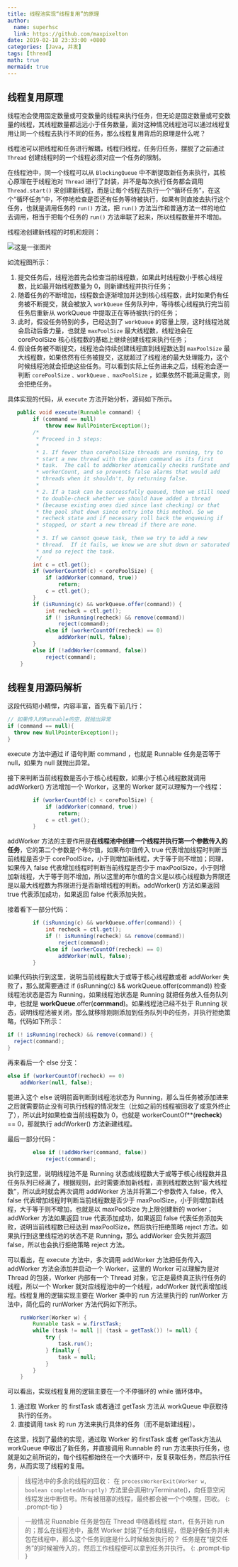 ```yaml
---
title: 线程池实现“线程复用”的原理
author:
  name: superhsc
  link: https://github.com/maxpixelton
date: 2019-02-18 23:33:00 +0800
categories: [Java, 并发]
tags: [thread]
math: true
mermaid: true
---
```

## 线程复用原理

线程池会使用固定数量或可变数量的线程来执行任务，但无论是固定数量或可变数量的线程，其线程数量都远远小于任务数量，面对这种情况线程池可以通过线程复用让同一个线程去执行不同的任务，那么线程复用背后的原理是什么呢？

线程池可以把线程和任务进行解耦，线程归线程，任务归任务，摆脱了之前通过 `Thread` 创建线程时的一个线程必须对应一个任务的限制。

在线程池中，同一个线程可以从 `BlockingQueue` 中不断提取新任务来执行，其核心原理在于线程池对 `Thread` 进行了封装，并不是每次执行任务都会调用 `Thread.start()` 来创建新线程，而是让每个线程去执行一个“循环任务”，在这个“循环任务”中，不停地检查是否还有任务等待被执行，如果有则直接去执行这个任务，也就是调用任务的 `run()` 方法，把 `run()` 方法当作和普通方法一样的地位去调用，相当于把每个任务的 `run()` 方法串联了起来，所以线程数量并不增加。

线程池创建新线程的时机和规则：

![这是一张图片](https://maxpixelton.github.io/images/assert/java/thread/java-thread-pool-params-2.png)

如流程图所示：
1. 提交任务后，线程池首先会检查当前线程数，如果此时线程数小于核心线程数，比如最开始线程数量为 0，则新建线程并执行任务；
2. 随着任务的不断增加，线程数会逐渐增加并达到核心线程数，此时如果仍有任务被不断提交，就会被放入 `workQueue` 任务队列中，等待核心线程执行完当前任务后重新从 workQueue 中提取正在等待被执行的任务；
3. 此时，假设任务特别的多，已经达到了 `workQueue` 的容量上限，这时线程池就会启动后备力量，也就是 `maxPoolSize` 最大线程数，线程池会在 corePoolSize 核心线程数的基础上继续创建线程来执行任务；
4. 假设任务被不断提交，线程池会持续创建线程直到线程数达到 `maxPoolSize` 最大线程数，如果依然有任务被提交，这就超过了线程池的最大处理能力，这个时候线程池就会拒绝这些任务。可以看到实际上任务进来之后，线程池会逐一判断 `corePoolSize` `、workQueue` `、maxPoolSize` ，如果依然不能满足需求，则会拒绝任务。

具体实现的代码，从 `execute` 方法开始分析，源码如下所示。

```java
   public void execute(Runnable command) {
        if (command == null)
            throw new NullPointerException();
        /*
         * Proceed in 3 steps:
         *
         * 1. If fewer than corePoolSize threads are running, try to
         * start a new thread with the given command as its first
         * task.  The call to addWorker atomically checks runState and
         * workerCount, and so prevents false alarms that would add
         * threads when it shouldn't, by returning false.
         *
         * 2. If a task can be successfully queued, then we still need
         * to double-check whether we should have added a thread
         * (because existing ones died since last checking) or that
         * the pool shut down since entry into this method. So we
         * recheck state and if necessary roll back the enqueuing if
         * stopped, or start a new thread if there are none.
         *
         * 3. If we cannot queue task, then we try to add a new
         * thread.  If it fails, we know we are shut down or saturated
         * and so reject the task.
         */
        int c = ctl.get();
        if (workerCountOf(c) < corePoolSize) {
            if (addWorker(command, true))
                return;
            c = ctl.get();
        }
        if (isRunning(c) && workQueue.offer(command)) {
            int recheck = ctl.get();
            if (! isRunning(recheck) && remove(command))
                reject(command);
            else if (workerCountOf(recheck) == 0)
                addWorker(null, false);
        }
        else if (!addWorker(command, false))
            reject(command);
    }
```

## 线程复用源码解析

这段代码短小精悍，内容丰富，首先看下前几行：

```java
// 如果传入的Runnable的空，就抛出异常
if (command == null){
  throw new NullPointerException();
}
```

execute 方法中通过 if 语句判断 command ，也就是  Runnable 任务是否等于 null，如果为 null 就抛出异常。

接下来判断当前线程数是否小于核心线程数，如果小于核心线程数就调用 addWorker() 方法增加一个 Worker，这里的 Worker 就可以理解为一个线程：

```java
        if (workerCountOf(c) < corePoolSize) {
            if (addWorker(command, true))
                return;
            c = ctl.get();
        }
```

addWorker 方法的主要作用是**在线程池中创建一个线程并执行第一个参数传入的任务**，它的第二个参数是个布尔值，如果布尔值传入 true 代表增加线程时判断当前线程是否少于 corePoolSize，小于则增加新线程，大于等于则不增加；同理，如果传入 false 代表增加线程时判断当前线程是否少于 maxPoolSize，小于则增加新线程，大于等于则不增加，所以这里的布尔值的含义是以核心线程数为界限还是以最大线程数为界限进行是否新增线程的判断。addWorker() 方法如果返回 true 代表添加成功，如果返回 false 代表添加失败。

接着看下一部分代码：

```java
        if (isRunning(c) && workQueue.offer(command)) {
            int recheck = ctl.get();
            if (! isRunning(recheck) && remove(command))
                reject(command);
            else if (workerCountOf(recheck) == 0)
                addWorker(null, false);
        }
```

如果代码执行到这里，说明当前线程数大于或等于核心线程数或者 addWorker 失败了，那么就需要通过 if (isRunning(c) && workQueue.offer(command)) 检查线程池状态是否为 Running，如果线程池状态是 Running 就把任务放入任务队列中，也就是 **workQueue**.offer(**command**)。如果线程池已经不处于 Running 状态，说明线程池被关闭，那么就移除刚刚添加到任务队列中的任务，并执行拒绝策略，代码如下所示：

```java
if (! isRunning(recheck) && remove(command)) {
  reject(command);
}
```

再来看后一个 else 分支：

```java
else if (workerCountOf(recheck) == 0) 
    addWorker(null, false);
```

能进入这个 else 说明前面判断到线程池状态为 Running，那么当任务被添加进来之后就需要防止没有可执行线程的情况发生（比如之前的线程被回收了或意外终止了），所以此时如果检查当前线程数为 0，也就是 workerCountOf**(**recheck**) == 0，那就执行 addWorker() 方法新建线程。

最后一部分代码：

```java
        else if (!addWorker(command, false))
            reject(command);
```

执行到这里，说明线程池不是 Running 状态或线程数大于或等于核心线程数并且任务队列已经满了，根据规则，此时需要添加新线程，直到线程数达到“最大线程数”，所以此时就会再次调用 addWorker 方法并将第二个参数传入 false，传入 false 代表增加线程时判断当前线程数是否少于 maxPoolSize，小于则增加新线程，大于等于则不增加，也就是以 maxPoolSize 为上限创建新的 worker；addWorker 方法如果返回 true 代表添加成功，如果返回 false 代表任务添加失败，说明当前线程数已经达到 maxPoolSize，然后执行拒绝策略 reject 方法。如果执行到这里线程池的状态不是 Running，那么 addWorker 会失败并返回 false，所以也会执行拒绝策略 reject 方法。

可以看出，在 execute 方法中，多次调用 addWorker 方法把任务传入，addWorker 方法会添加并启动一个 Worker，这里的 Worker 可以理解为是对 Thread 的包装，Worker 内部有一个 Thread 对象，它正是最终真正执行任务的线程，所以一个 Worker 就对应线程池中的一个线程，addWorker 就代表增加线程。线程复用的逻辑实现主要在 Worker 类中的 run 方法里执行的 runWorker 方法中，简化后的 runWorker 方法代码如下所示。

```java
    runWorker(Worker w) {
        Runnable task = w.firstTask;
        while (task != null || (task = getTask()) != null) {
            try {
                task.run();
            } finally {
                task = null;
            }
        }
    }
```

可以看出，实现线程复用的逻辑主要在一个不停循环的 while 循环体中。
1. 通过取 Worker 的 firstTask 或者通过 getTask 方法从 workQueue 中获取待执行的任务。
2. 直接调用 task 的 run 方法来执行具体的任务（而不是新建线程）。

在这里，找到了最终的实现，通过取 Worker 的 firstTask 或者 getTask方法从 workQueue 中取出了新任务，并直接调用 Runnable 的 run 方法来执行任务，也就是如之前所说的，每个线程都始终在一个大循环中，反复获取任务，然后执行任务，从而实现了线程的复用。



> 线程池中的多余的线程的回收：
  在 `processWorkerExit(Worker w, boolean completedAbruptly)` 方法里会调用tryTerminate()，向任意空闲线程发出中断信号。所有被阻塞的线程，最终都会被一个个唤醒，回收。
{: .prompt-tip }


> 一般情况 Ruanable 任务是包在 Thread 中随着线程 start，任务开始 run 的；那么在线程池中，虽然 Worker 封装了任务和线程，但是好像任务并未包在线程中，那么这个任务到底是什么时候触发执行的？
> 任务是在“提交任务”的时候被传入的，然后工作线程便可以拿到任务并执行。
{: .prompt-tip }
